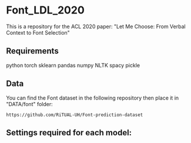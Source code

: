 # Font_LDL_2020
This is a repository for the ACL 2020 paper: "Let Me Choose: From Verbal Context to Font Selection"

## Requirements
python
torch
sklearn
pandas
numpy
NLTK
spacy
pickle

## Data
You can find the Font dataset in the following repository then place it in "DATA/font" folder: 
```
https://github.com/RiTUAL-UH/Font-prediction-dataset
```

## Settings required for each model:


